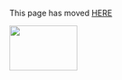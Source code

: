 This page has moved [HERE](https://github.com/Linaro/documentation/blob/master/Reference-Platform/EECommon/OpenStack-Liberty.md) 

<a href="http://96boards.org" target="_blank"><img src="http://i.imgur.com/IjStasg.png" data-canonical-src="http://i.imgur.com/IjStasg.png" width="120" height="80" /></a>

